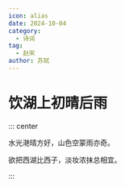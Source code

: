 ```yaml
---
icon: alias
date: 2024-10-04
category:
  - 诗词
tag:
  - 赵宋
author: 苏轼
---
```


# 饮湖上初晴后雨

<!-- more -->



::: center

水光<pinyin text="潋" title="liàn"></pinyin>滟晴方好，山色空蒙雨亦奇。

欲把西湖比西子，淡妆浓抹总相宜。

:::
